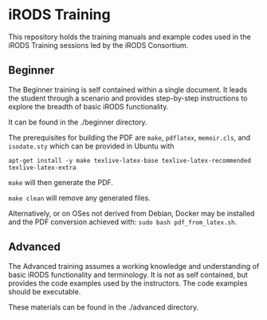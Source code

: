 # iRODS Training

This repository holds the training manuals and example codes used in the
iRODS Training sessions led by the iRODS Consortium.

## Beginner

The Beginner training is self contained within a single document.  It leads the student through a scenario and provides step-by-step instructions to explore the breadth of basic iRODS functionality.

It can be found in the ./beginner directory.

The prerequisites for building the PDF are `make`, `pdflatex`, `memoir.cls`, and `isodate.sty` which can be provided in Ubuntu with

```
apt-get install -y make texlive-latex-base texlive-latex-recommended texlive-latex-extra
```

`make` will then generate the PDF.

`make clean` will remove any generated files.

Alternatively, or on OSes not derived from Debian, Docker may be installed and the PDF conversion achieved with: `sudo bash pdf_from_latex.sh`.

## Advanced

The Advanced training assumes a working knowledge and understanding of basic iRODS functionality and terminology.  It is not as self contained, but provides the code examples used by the instructors.  The code examples should be executable.

These materials can be found in the ./advanced directory.

